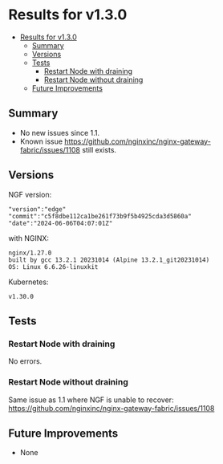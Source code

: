 # Results for v1.3.0

<!-- TOC -->
- [Results for v1.3.0](#results-for-v130)
  - [Summary](#summary)
  - [Versions](#versions)
  - [Tests](#tests)
    - [Restart Node with draining](#restart-node-with-draining)
    - [Restart Node without draining](#restart-node-without-draining)
  - [Future Improvements](#future-improvements)
<!-- TOC -->


## Summary

- No new issues since 1.1.
- Known issue https://github.com/nginxinc/nginx-gateway-fabric/issues/1108 still exists.

## Versions

NGF version:


```text
"version":"edge"
"commit":"c5f8dbe112ca1be261f73b9f5b4925cda3d5860a"
"date":"2024-06-06T04:07:01Z"
```

with NGINX:

```text
nginx/1.27.0
built by gcc 13.2.1 20231014 (Alpine 13.2.1_git20231014)
OS: Linux 6.6.26-linuxkit
```

Kubernetes:

```text
v1.30.0
```

## Tests

### Restart Node with draining

No errors.

### Restart Node without draining

Same issue as 1.1 where NGF is unable to recover: https://github.com/nginxinc/nginx-gateway-fabric/issues/1108

## Future Improvements

- None

